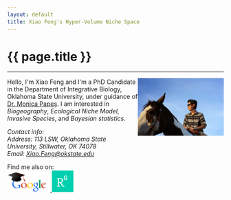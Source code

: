 ```yaml
---
layout: default
title: Xiao Feng's Hyper-Volume Niche Space
---
```

# {{ page.title }}  
<hr>
<img src="./figure/general/me.JPG" alt="Drawing" style="width: 200px;" align="right" />

Hello, I'm Xiao Feng and I'm a PhD Candidate in the Department of Integrative Biology, Oklahoma State University, under guidance of [Dr. Monica Papeş](http://monapapes.wixsite.com/biodivmatters). I am interested in *Biogeography*, *Ecological Niche Model*, *Invasive Species*, and *Bayesian statistics*.

*Contact info:*  
*Address: 113 LSW, Oklahoma State University, Stillwater, OK 74078*  
*Email: [Xiao.Feng@okstate.edu](mailto:Xiao.Feng@okstate.edu)*  

Find me also on:  
<a href="https://scholar.google.com/citations?user=YmXvK3wAAAAJ&hl=en" target="_blank">
<img src="./figure/general/googlelogo_color_270x104dp.png" alt="Drawing" style="width: 100px;"  />
</a>  <a href="https://www.researchgate.net/profile/Xiao_Feng" target="_blank">
<img src="./figure/general/researchgate.png" alt="Drawing" style="width: 50px;"  />
</a>  


